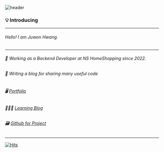 ![header](https://capsule-render.vercel.app/api?type=soft&color=auto&height=150&section=header&text=Hi%20there!☺️&fontSize=50)

### 💡 Introducing

---

###### Hello!  I am Juwon Hwang. 
---
###### 🌱 Working as a Backend Developer at NS HomeShopping since 2022.
###### 📝 Writing a blog for sharing many useful code
#

######  🖥 [Portfolio](https://won5354.wixsite.com/fwangjuwon)
######  👩🏻‍💻 [Learning Blog](https://blog.naver.com/fwangjuwon)
######  🗃 [Github for Project](https://github.com/emperor-juwon)

---

[![Hits](https://hits.seeyoufarm.com/api/count/incr/badge.svg?url=https%3A%2F%2Fgithub.com%2Ffwangjuwon&count_bg=%23B07EEE&title_bg=%2394C1F6&icon=&icon_color=%23E7E7E7&title=hits&edge_flat=false)](https://hits.seeyoufarm.com)
